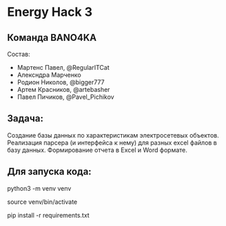 Energy Hack 3
=====================


Команда BANO4KA
-----------------------------------
Состав:
* Мартенс Павел, @RegularITCat
* Алексндра Марченко
* Родион Николов, @bigger777
* Артем Красников, @artebasher
* Павел Пичиков, @Pavel_Pichikov

Задача:
-----------------------------------
Создание базы данных по характеристикам электросетевых объектов.
Реализация парсера (и интерфейса к нему) для разных excel файлов в базу данных. 
Формирование отчета в Excel и Word формате.



Для запуска кода:
-----------------------------------
python3 -m venv venv

source venv/bin/activate

pip install -r requirements.txt


